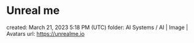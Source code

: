 # Unreal me

created: March 21, 2023 5:18 PM (UTC)
folder: AI Systems / AI | Image | Avatars
url: https://unrealme.io